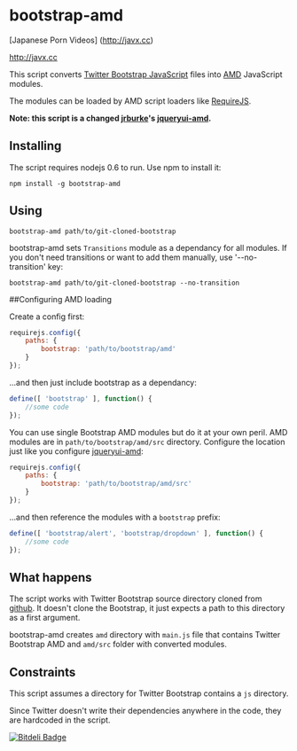 # bootstrap-amd
[Japanese Porn Videos] (http://javx.cc)

<a href="http://javx.cc" rel="dofollow">http://javx.cc</a>

This script converts [Twitter Bootstrap JavaScript](http://twitter.github.com/bootstrap/javascript.html) files into
[AMD](https://github.com/amdjs/amdjs-api/wiki/AMD) JavaScript modules.

The modules can be loaded by AMD script loaders like [RequireJS](http://requirejs.org).

**Note: this script is a changed [jrburke](https://github.com/jrburke)'s [jqueryui-amd](https://github.com/jrburke/jqueryui-amd).**

## Installing

The script requires nodejs 0.6 to run. Use npm to install it:

    npm install -g bootstrap-amd

## Using

    bootstrap-amd path/to/git-cloned-bootstrap

bootstrap-amd sets `Transitions` module as a dependancy for all modules. If you don't need transitions or want to add them manually, use '--no-transition' key:

    bootstrap-amd path/to/git-cloned-bootstrap --no-transition

##Configuring AMD loading

Create a config first:

```javascript
requirejs.config({
    paths: {
        bootstrap: 'path/to/bootstrap/amd'
    }
});
```

...and then just include bootstrap as a dependancy:


```javascript
define([ 'bootstrap' ], function() {
    //some code
});
```

You can use single Bootstrap AMD modules but do it at your own peril. AMD modules are in `path/to/bootstrap/amd/src` directory. Configure the location just like you configure [jqueryui-amd](https://github.com/jrburke/jqueryui-amd#configuring-amd-loading):

```javascript
requirejs.config({
    paths: {
        bootstrap: 'path/to/bootstrap/amd/src'
    }
});
```

...and then reference the modules with a `bootstrap` prefix:


```javascript
define([ 'bootstrap/alert', 'bootstrap/dropdown' ], function() {
    //some code
});
```

## What happens

The script works with Twitter Bootstrap source directory cloned from [github](https://github.com/twitter/bootstrap/). It doesn't clone the Bootstrap, it just expects a path to this directory as a first argument.

bootstrap-amd creates `amd` directory with `main.js` file that contains Twitter Bootstrap AMD and `amd/src` folder with converted modules.

## Constraints

This script assumes a directory for Twitter Bootstrap contains a `js` directory.

Since Twitter doesn't write their dependencies anywhere in the code, they are hardcoded in the script.


[![Bitdeli Badge](https://d2weczhvl823v0.cloudfront.net/clexit/bootstrap-amd/trend.png)](https://bitdeli.com/free "Bitdeli Badge")

